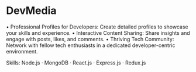 # DevMedia
• Professional Profiles for Developers: Create detailed profiles to showcase your skills and experience.
• Interactive Content Sharing: Share insights and engage with posts, likes, and comments.
• Thriving Tech Community: Network with fellow tech enthusiasts in a dedicated developer-centric environment.

Skills: Node.js · MongoDB · React.js · Express.js · Redux.js
